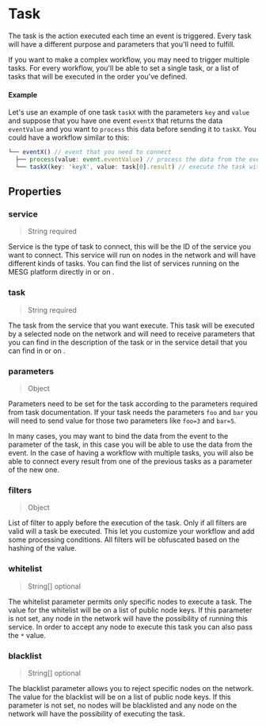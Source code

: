 # Task

The task is the action executed each time an event is triggered. Every task will have a different purpose and parameters that you'll need to fulfill.

If you want to make a complex workflow, you may need to trigger multiple tasks. For every workflow, you'll be able to set a single task, or a list of tasks that will be executed in the order you've defined.

#### Example

Let's use an example of one task `taskX` with the parameters `key` and `value` and suppose that you have one event `eventX` that returns the data `eventValue` and you want to `process` this data before sending it to `taskX`. You could have a  workflow similar to this:

```javascript
└── eventX() // event that you need to connect
  ├── process(value: event.eventValue) // process the data from the event with the value from the event
  └── taskX(key: 'keyX', value: task[0].result) // execute the task with the key 'keyX' and the value from the result of the task[0]
```

## Properties

### service

> String required

Service is the type of task to connect, this will be the ID of the service you want to connect. This service will run on nodes in the network and will have different kinds of tasks. You can find the list of services running on the MESG platform directly in  or on .

### task

> String required

The task from the service that you want execute. This task will be executed by a selected node on the network and will need to receive parameters that you can find in the description of the task or in the service detail that you can find in  or on .

### parameters

> Object

Parameters need to be set for the task according to the parameters required from task documentation. If your task needs the parameters `foo` and `bar` you will need to send value for those two parameters like `foo=3` and `bar=5`.

In many cases, you may want to bind the data from the event to the parameter of the task, in this case you will be able to use the data from the event. In the case of having a workflow with multiple tasks, you will also be able to connect every result from one of the previous tasks as a parameter of the new one.

### filters

> Object

List of filter to apply before the execution of the task. Only if all filters are valid will a task be executed. This let you customize your workflow and add some processing conditions. All filters will be obfuscated based on the hashing of the value.

### whitelist

> String\[\] optional

The whitelist parameter permits only specific nodes to execute a task. The value for the whitelist will be on a list of public node keys. If this parameter is not set, any node in the network will have the possibility of running this service. In order to accept any node to execute this task you can also pass the `*` value.

### blacklist

> String\[\] optional

The blacklist parameter allows you to reject specific nodes on the network. The value for the blacklist will be on a list of public node keys. If this parameter is not set, no nodes will be blacklisted and any node on the network will have the possibility of executing the task.

